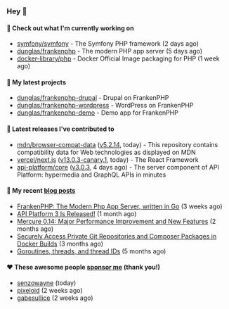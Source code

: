 ### Hey 👋

#### 👷 Check out what I'm currently working on

- [symfony/symfony](https://github.com/symfony/symfony) - The Symfony PHP framework (2 days ago)
- [dunglas/frankenphp](https://github.com/dunglas/frankenphp) - The modern PHP app server (5 days ago)
- [docker-library/php](https://github.com/docker-library/php) - Docker Official Image packaging for PHP (1 week ago)

#### 🌱 My latest projects

- [dunglas/frankenphp-drupal](https://github.com/dunglas/frankenphp-drupal) - Drupal on FrankenPHP
- [dunglas/frankenphp-wordpress](https://github.com/dunglas/frankenphp-wordpress) - WordPress on FrankenPHP
- [dunglas/frankenphp-demo](https://github.com/dunglas/frankenphp-demo) - Demo app for FrankenPHP

#### 🔭 Latest releases I've contributed to

- [mdn/browser-compat-data](https://github.com/mdn/browser-compat-data) ([v5.2.14](https://github.com/mdn/browser-compat-data/releases/tag/v5.2.14), today) - This repository contains compatibility data for Web technologies as displayed on MDN
- [vercel/next.js](https://github.com/vercel/next.js) ([v13.0.3-canary.1](https://github.com/vercel/next.js/releases/tag/v13.0.3-canary.1), today) - The React Framework
- [api-platform/core](https://github.com/api-platform/core) ([v3.0.3](https://github.com/api-platform/core/releases/tag/v3.0.3), 4 days ago) - The server component of API Platform: hypermedia and GraphQL APIs in minutes

#### 📜 My recent [blog posts](https://dunglas.fr)

- [FrankenPHP: The Modern Php App Server, written in Go](https://dunglas.dev/2022/10/frankenphp-the-modern-php-app-server-written-in-go/) (3 weeks ago)
- [API Platform 3 Is Released!](https://dunglas.dev/2022/09/api-platform-3-is-released/) (1 month ago)
- [Mercure 0.14: Major Performance Improvement and New Features](https://dunglas.dev/2022/09/mercure-0-14/) (2 months ago)
- [Securely Access Private Git Repositories and Composer Packages in Docker Builds](https://dunglas.dev/2022/08/securely-access-private-git-repositories-and-composer-packages-in-docker-builds/) (3 months ago)
- [Goroutines, threads, and thread IDs](https://dunglas.dev/2022/05/goroutines-threads-and-thread-ids/) (5 months ago)

#### ❤️ These awesome people [sponsor me](https://github.com/sponsors/dunglas) (thank you!)

- [senzowayne](https://github.com/senzowayne) (today)
- [pixeloid](https://github.com/pixeloid) (2 weeks ago)
- [gabesullice](https://github.com/gabesullice) (2 weeks ago)

